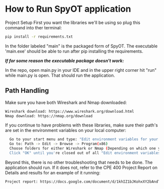 # How to Run SpyOT application
Project Setup
First you want the libraries we'll be using so plug this command into ther terminal:
```sh
pip install -r requirements.txt
```
In the folder labeled "main" is the packaged form of SpyOT. The executable 'main.exe' should be able to run after pip installing the requirements.

***If for some reason the executable package doesn't work:***

In the repo, open main.py in your IDE and in the upper right corner hit "run" while main.py is open. That should run the application.

## Path Handling
Make sure you have both Wireshark and Nmap downloaded:
```sh
Wireshark download: https://www.wireshark.org/download.html
Nmap download: https://nmap.org/download
```
If you continue to have problems with these libraries, make sure their path's are set in the environment variables on your local computer:
```sh
  Go to your start menu and type: "Edit environment variables for your account"
  Go to: Path -> Edit -> Browse -> Program(x86) 
  Choose folders for either Wireshark or Nmap (Depending on which one you're setting the path for)
  Click "OK" until you're closed out of all "Edit environment variables for your account" windows.
```
Beyond this, there is no other troubleshooting that needs to be done. The application should run. If it does not, refer to the CPE 400 Project Report on Details and results for an example of it running:
```sh
Project report: https://docs.google.com/document/d/1khIZ1bJKohxXY2bAndTMmbEtwAzdih82Pmici_VJiCg/edit?usp=sharing# 
```
